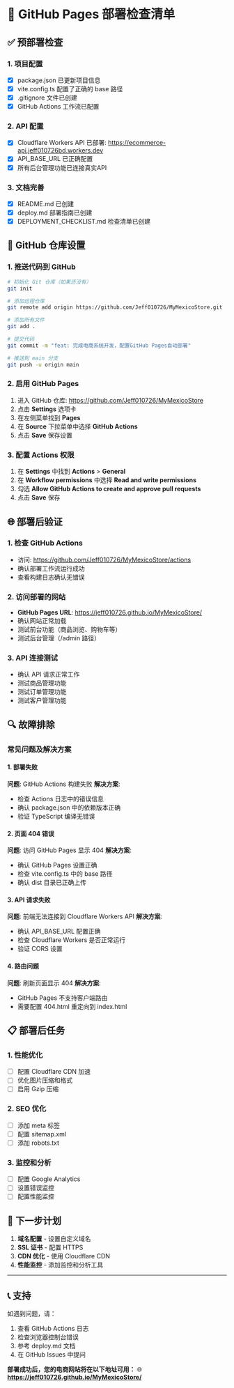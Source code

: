 # 🚀 GitHub Pages 部署检查清单

## ✅ 预部署检查

### 1. 项目配置
- [x] package.json 已更新项目信息
- [x] vite.config.ts 配置了正确的 base 路径
- [x] .gitignore 文件已创建
- [x] GitHub Actions 工作流已配置

### 2. API 配置
- [x] Cloudflare Workers API 已部署: https://ecommerce-api.jeff010726bd.workers.dev
- [x] API_BASE_URL 已正确配置
- [x] 所有后台管理功能已连接真实API

### 3. 文档完善
- [x] README.md 已创建
- [x] deploy.md 部署指南已创建
- [x] DEPLOYMENT_CHECKLIST.md 检查清单已创建

## 🔧 GitHub 仓库设置

### 1. 推送代码到 GitHub
```bash
# 初始化 Git 仓库（如果还没有）
git init

# 添加远程仓库
git remote add origin https://github.com/Jeff010726/MyMexicoStore.git

# 添加所有文件
git add .

# 提交代码
git commit -m "feat: 完成电商系统开发，配置GitHub Pages自动部署"

# 推送到 main 分支
git push -u origin main
```

### 2. 启用 GitHub Pages
1. 进入 GitHub 仓库: https://github.com/Jeff010726/MyMexicoStore
2. 点击 **Settings** 选项卡
3. 在左侧菜单找到 **Pages**
4. 在 **Source** 下拉菜单中选择 **GitHub Actions**
5. 点击 **Save** 保存设置

### 3. 配置 Actions 权限
1. 在 **Settings** 中找到 **Actions** > **General**
2. 在 **Workflow permissions** 中选择 **Read and write permissions**
3. 勾选 **Allow GitHub Actions to create and approve pull requests**
4. 点击 **Save** 保存

## 🌐 部署后验证

### 1. 检查 GitHub Actions
- 访问: https://github.com/Jeff010726/MyMexicoStore/actions
- 确认部署工作流运行成功
- 查看构建日志确认无错误

### 2. 访问部署的网站
- **GitHub Pages URL**: https://jeff010726.github.io/MyMexicoStore/
- 确认网站正常加载
- 测试前台功能（商品浏览、购物车等）
- 测试后台管理（/admin 路径）

### 3. API 连接测试
- 确认 API 请求正常工作
- 测试商品管理功能
- 测试订单管理功能
- 测试客户管理功能

## 🔍 故障排除

### 常见问题及解决方案

#### 1. 部署失败
**问题**: GitHub Actions 构建失败
**解决方案**:
- 检查 Actions 日志中的错误信息
- 确认 package.json 中的依赖版本正确
- 验证 TypeScript 编译无错误

#### 2. 页面 404 错误
**问题**: 访问 GitHub Pages 显示 404
**解决方案**:
- 确认 GitHub Pages 设置正确
- 检查 vite.config.ts 中的 base 路径
- 确认 dist 目录已正确上传

#### 3. API 请求失败
**问题**: 前端无法连接到 Cloudflare Workers API
**解决方案**:
- 确认 API_BASE_URL 配置正确
- 检查 Cloudflare Workers 是否正常运行
- 验证 CORS 设置

#### 4. 路由问题
**问题**: 刷新页面显示 404
**解决方案**:
- GitHub Pages 不支持客户端路由
- 需要配置 404.html 重定向到 index.html

## 📋 部署后任务

### 1. 性能优化
- [ ] 配置 Cloudflare CDN 加速
- [ ] 优化图片压缩和格式
- [ ] 启用 Gzip 压缩

### 2. SEO 优化
- [ ] 添加 meta 标签
- [ ] 配置 sitemap.xml
- [ ] 添加 robots.txt

### 3. 监控和分析
- [ ] 配置 Google Analytics
- [ ] 设置错误监控
- [ ] 配置性能监控

## 🎯 下一步计划

1. **域名配置** - 设置自定义域名
2. **SSL 证书** - 配置 HTTPS
3. **CDN 优化** - 使用 Cloudflare CDN
4. **性能监控** - 添加监控和分析工具

---

## 📞 支持

如遇到问题，请：
1. 查看 GitHub Actions 日志
2. 检查浏览器控制台错误
3. 参考 deploy.md 文档
4. 在 GitHub Issues 中提问

**部署成功后，您的电商网站将在以下地址可用：**
🌐 **https://jeff010726.github.io/MyMexicoStore/**